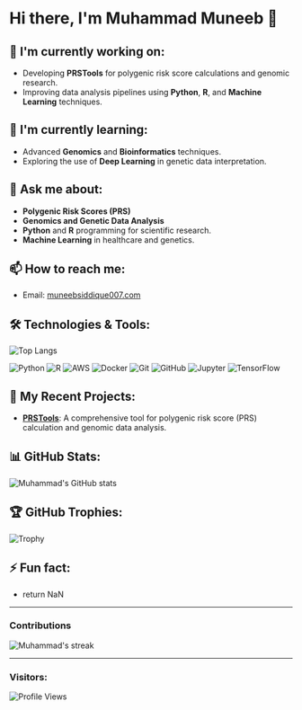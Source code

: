 # Hi there, I'm Muhammad Muneeb 👋
 

## 🔭 I'm currently working on:
- Developing **PRSTools** for polygenic risk score calculations and genomic research.
- Improving data analysis pipelines using **Python**, **R**, and **Machine Learning** techniques.

## 🌱 I'm currently learning:
- Advanced **Genomics** and **Bioinformatics** techniques.
- Exploring the use of **Deep Learning** in genetic data interpretation.
 
## 💬 Ask me about:
- **Polygenic Risk Scores (PRS)**
- **Genomics and Genetic Data Analysis**
- **Python** and **R** programming for scientific research.
- **Machine Learning** in healthcare and genetics.

## 📫 How to reach me:
- Email: [muneebsiddique007.com](mailto:muneebsiddique007@gmail.com)
 
 

## 🛠️ Technologies & Tools:
![Top Langs](https://github-readme-stats.vercel.app/api/top-langs/?username=MuhammadMuneeb007&layout=compact&theme=transparent)

![Python](https://img.shields.io/badge/-Python-3776AB?style=flat&logo=python&logoColor=white)
![R](https://img.shields.io/badge/-R-276DC3?style=flat&logo=r&logoColor=white)
![AWS](https://img.shields.io/badge/-AWS-FF9900?style=flat&logo=amazonaws&logoColor=white)
![Docker](https://img.shields.io/badge/-Docker-2496ED?style=flat&logo=docker&logoColor=white)
![Git](https://img.shields.io/badge/-Git-F05032?style=flat&logo=git&logoColor=white)
![GitHub](https://img.shields.io/badge/-GitHub-181717?style=flat&logo=github&logoColor=white)
![Jupyter](https://img.shields.io/badge/-Jupyter-F37626?style=flat&logo=jupyter&logoColor=white)
![TensorFlow](https://img.shields.io/badge/-TensorFlow-FF6F00?style=flat&logo=tensorflow&logoColor=white)

## 🚀 My Recent Projects:
- [**PRSTools**](https://github.com/MuhammadMuneeb007/PRSTools): A comprehensive tool for polygenic risk score (PRS) calculation and genomic data analysis.
 

## 📊 GitHub Stats:
![Muhammad's GitHub stats](https://github-readme-stats.vercel.app/api?username=MuhammadMuneeb007&show_icons=true&hide_title=true&hide=prs&count_private=true&theme=radical)

## 🏆 GitHub Trophies:
![Trophy](https://github-profile-trophy.vercel.app/?username=MuhammadMuneeb007&theme=radical&column=7)

## ⚡ Fun fact:
- return NaN
---

### Contributions
![Muhammad's streak](https://github-readme-streak-stats.herokuapp.com/?user=MuhammadMuneeb007&theme=radical)

---

### Visitors:
![Profile Views](https://komarev.com/ghpvc/?username=MuhammadMuneeb007&label=Profile%20Views&color=brightgreen)

